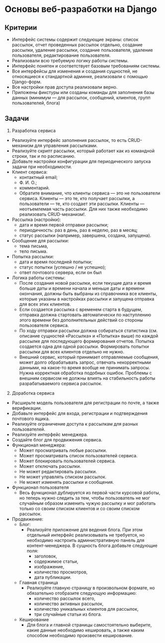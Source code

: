 # Основы веб-разработки на Django

## Критерии

- Интерфейс системы содержит следующие экраны: список рассылок, отчет проведенных рассылок отдельно, создание рассылки,
  удаление рассылки, создание пользователя, удаление пользователя, редактирование пользователя.
- Реализовали всю требуемую логику работы системы.
- Интерфейс понятен и соответствует базовым требованиям системы.
- Все интерфейсы для изменения и создания сущностей, не относящиеся к стандартной админке, реализовали с помощью
  Django-форм.
- Все настройки прав доступа реализовали верно.
- Приложены фикстуры или созданы команды для заполнения базы данных (минимум — для рассылок, сообщений, клиентов, групп
  пользователей, блога)

## Задачи

1. Разработка сервиса

- Реализуйте интерфейс заполнения рассылок, то есть CRUD-механизм для управления рассылками.
- Реализуйте скрипт рассылки, который работает как из командной строки, так и по расписанию.
- Добавьте настройки конфигурации для периодического запуска задачи при необходимости.
- Клиент сервиса:
    - контактный email;
    - Ф. И. О.;
    - комментарий.
    - Обратите внимание, что клиенты сервиса — это не пользователи сервиса. Клиенты — это те, кто получает рассылки, а
      пользователи — те, кто создает эти рассылки. Клиенты — неотъемлемая часть рассылки. Для них также необходимо
      реализовать CRUD-механизм!.
- Рассылка (настройки):
    - дата и время первой отправки рассылки;
    - периодичность: раз в день, раз в неделю, раз в месяц;
    - статус рассылки (например, завершена, создана, запущена).
- Сообщение для рассылки:
    - тема письма,
    - тело письма.
- Попытка рассылки:
    - дата и время последней попытки;
    - статус попытки (успешно / не успешно);
    - ответ почтового сервера, если он был
- Логика работы системы:
    - После создания новой рассылки, если текущие дата и время больше даты и времени начала и меньше даты и времени
      окончания, должны быть выбраны из справочника все клиенты, которые указаны в настройках рассылки и запущена
      отправка для всех этих клиентов.
    - Если создается рассылка с временем старта в будущем, отправка должна стартовать автоматически по наступлению этого
      времени без дополнительных действий со стороны пользователя сервиса.
    - По ходу отправки рассылки должна собираться статистика (см. описание сущностей «Рассылка» и «Попытка» выше) по
      каждой рассылке для последующего формирования отчетов. Попытка создается одна для одной рассылки. Формировать
      попытки рассылки для всех клиентов отдельно не нужно.
    - Внешний сервис, который принимает отправляемые сообщения, может долго обрабатывать запрос, отвечать некорректными
      данными, на какое-то время вообще не принимать запросы. Нужна корректная обработка подобных ошибок. Проблемы с
      внешним сервисом не должны влиять на стабильность работы разрабатываемого сервиса рассылок.

2. Доработка сервиса

- Расширьте модель пользователя для регистрации по почте, а также верификации.
- Добавьте интерфейс для входа, регистрации и подтверждения почтового ящика.
- Реализуйте ограничение доступа к рассылкам для разных пользователей.
- Реализуйте интерфейс менеджера.
- Создайте блог для продвижения сервиса.
- Функционал менеджера:
    - Может просматривать любые рассылки.
    - Может просматривать список пользователей сервиса.
    - Может блокировать пользователей сервиса.
    - Может отключать рассылки.
    - Не может редактировать рассылки.
    - Не может управлять списком рассылок.
    - Не может изменять рассылки и сообщения.
- Функционал пользователя
    - Весь функционал дублируется из первой части курсовой работы, но теперь нужно следить за тем, чтобы пользователь не
      мог случайным образом изменить чужую рассылку и мог работать только со своим списком клиентов и со своим списком
      рассылок.
- Продвижение:
    - Блог:
        - Реализуйте приложение для ведения блога. При этом отдельный интерфейс реализовывать не требуется, но
          необходимо настроить административную панель для контент-менеджера. В сущность блога добавьте следующие поля:
            - заголовок,
            - содержимое статьи,
            - изображение,
            - количество просмотров,
            - дата публикации.
    - Главная страница
        - Реализуйте главную страницу в произвольном формате, но обязательно отобразите следующую информацию:
            - количество рассылок всего,
            - количество активных рассылок,
            - количество уникальных клиентов для рассылок,
            - три случайные статьи из блога.
    - Кеширование
        - Для блога и главной страницы самостоятельно выберите, какие данные необходимо кешировать, а также каким
          способом необходимо произвести кеширование.
